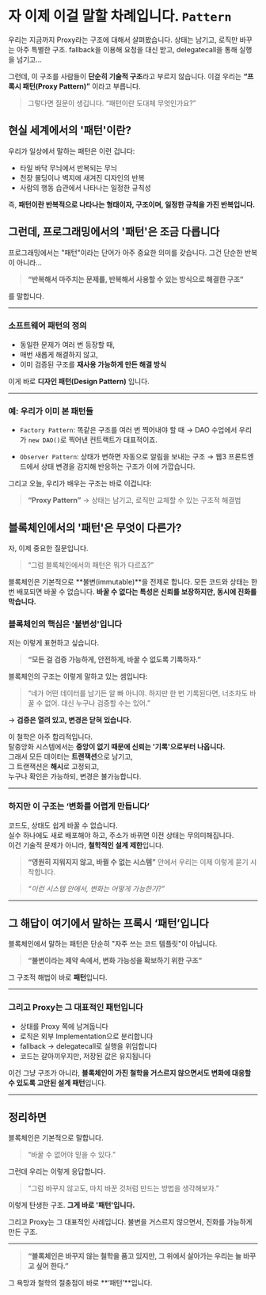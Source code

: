 # 자 이제 이걸 말할 차례입니다. `Pattern`

우리는 지금까지 Proxy라는 구조에 대해서 살펴봤습니다.
상태는 남기고, 로직만 바꾸는 아주 특별한 구조.
fallback을 이용해 요청을 대신 받고, delegatecall을 통해 실행을 넘기고…

그런데,
이 구조를 사람들이 **단순히 기술적 구조**라고 부르지 않습니다.
이걸 우리는 **“프록시 패턴(Proxy Pattern)”** 이라고 부릅니다.

> 그렇다면 질문이 생깁니다.
> “패턴이란 도대체 무엇인가요?”

## 현실 세계에서의 '패턴'이란?

우리가 일상에서 말하는 패턴은 이런 겁니다:

- 타일 바닥 무늬에서 반복되는 무늬
- 천장 몰딩이나 벽지에 새겨진 디자인의 반복
- 사람의 행동 습관에서 나타나는 일정한 규칙성

즉,
**패턴이란 반복적으로 나타나는 형태이자, 구조이며, 일정한 규칙을 가진 반복입니다.**

## 그런데, 프로그래밍에서의 '패턴'은 조금 다릅니다

프로그래밍에서는 "패턴"이라는 단어가 아주 중요한 의미를 갖습니다.
그건 단순한 반복이 아니라…

> **“반복해서 마주치는 문제를, 반복해서 사용할 수 있는 방식으로 해결한 구조”**

를 말합니다.

---

### 소프트웨어 패턴의 정의

- 동일한 문제가 여러 번 등장할 때,
- 매번 새롭게 해결하지 않고,
- 이미 검증된 구조를 **재사용 가능하게 만든 해결 방식**

이게 바로 **디자인 패턴(Design Pattern)** 입니다.

---

### 예: 우리가 이미 본 패턴들

- `Factory Pattern`: 똑같은 구조를 여러 번 찍어내야 할 때
  → DAO 수업에서 우리가 `new DAO()`로 찍어낸 컨트랙트가 대표적이죠.

- `Observer Pattern`: 상태가 변하면 자동으로 알림을 보내는 구조
  → 웹3 프론트엔드에서 상태 변경을 감지해 반응하는 구조가 이에 가깝습니다.

그리고 오늘, 우리가 배우는 구조는 바로 이겁니다:

> **“Proxy Pattern”**
> → 상태는 남기고, 로직만 교체할 수 있는 구조적 해결법

## 블록체인에서의 '패턴'은 무엇이 다른가?

자, 이제 중요한 질문입니다.

> “그럼 블록체인에서의 패턴은 뭐가 다르죠?”

블록체인은 기본적으로 **불변(immutable)**을 전제로 합니다.
모든 코드와 상태는 한 번 배포되면 바꿀 수 없습니다.
**바꿀 수 없다는 특성은 신뢰를 보장하지만, 동시에 진화를 막습니다.**

### 블록체인의 핵심은 '불변성'입니다

저는 이렇게 표현하고 싶습니다.

> **“모든 걸 검증 가능하게, 안전하게, 바꿀 수 없도록 기록하자.”**

블록체인의 구조는 이렇게 말하고 있는 셈입니다:

> “네가 어떤 데이터를 남기든 알 빠 아니야.
> 하지만 한 번 기록된다면,
> 너조차도 바꿀 수 없어.
> 대신 누구나 검증할 수는 있어.”

→ **검증은 열려 있고, 변경은 닫혀 있습니다.**

이 철학은 아주 합리적입니다.  
탈중앙화 시스템에서는 **중앙이 없기 때문에 신뢰는 '기록'으로부터 나옵니다.**  
그래서 모든 데이터는 **트랜잭션**으로 남기고,  
그 트랜잭션은 **해시**로 고정되고,  
누구나 확인은 가능하되, 변경은 불가능합니다.

---

### 하지만 이 구조는 ‘변화를 어렵게 만듭니다’

코드도, 상태도 쉽게 바꿀 수 없습니다.  
실수 하나에도 새로 배포해야 하고, 주소가 바뀌면 이전 상태는 무의미해집니다.  
이건 기술적 문제가 아니라, **철학적인 설계 제한**입니다.

> **“영원히 지워지지 않고, 바뀔 수 없는 시스템”** 안에서
> 우리는 이제 이렇게 묻기 시작합니다.

> _“이런 시스템 안에서, 변화는 어떻게 가능한가?”_

---

## 그 해답이 여기에서 말하는 프록시 ‘패턴’입니다

블록체인에서 말하는 패턴은 단순히 "자주 쓰는 코드 템플릿"이 아닙니다.

> **“불변이라는 제약 속에서, 변화 가능성을 확보하기 위한 구조”**

그 구조적 해법이 바로 **패턴**입니다.

---

### 그리고 Proxy는 그 대표적인 패턴입니다

- 상태를 Proxy 쪽에 남겨둡니다
- 로직은 외부 Implementation으로 분리합니다
- fallback → delegatecall로 실행을 위임합니다
- 코드는 갈아끼우지만, 저장된 값은 유지됩니다

이건 그냥 구조가 아니라,
**블록체인이 가진 철학을 거스르지 않으면서도
변화에 대응할 수 있도록 고안된 설계 패턴**입니다.

---

## 정리하면

블록체인은 기본적으로 말합니다.

> “바꿀 수 없어야 믿을 수 있다.”

그런데 우리는 이렇게 응답합니다.

> “그럼 바꾸지 않고도,
> 마치 바꾼 것처럼 만드는 방법을 생각해보자.”

이렇게 탄생한 구조.
**그게 바로 '패턴'입니다.**

그리고 Proxy는 그 대표적인 사례입니다.
불변을 거스르지 않으면서, 진화를 가능하게 만든 구조.

---

> **“블록체인은 바꾸지 않는 철학을 품고 있지만,
> 그 위에서 살아가는 우리는 늘 바꾸고 싶어 한다.”**

그 욕망과 철학의 절충점이 바로
**‘패턴’**입니다.
